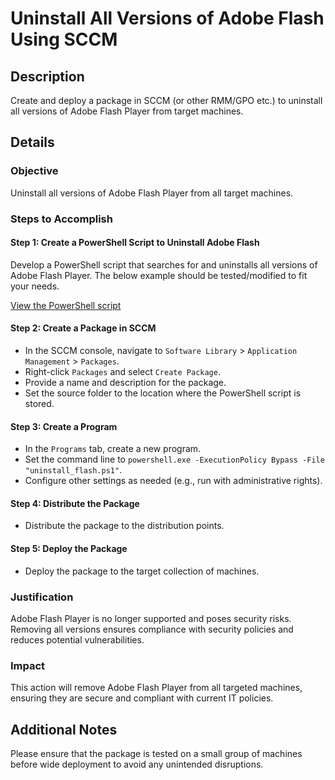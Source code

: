 # Uninstall All Versions of Adobe Flash Using SCCM

## Description

Create and deploy a package in SCCM (or other RMM/GPO etc.) to uninstall all versions of Adobe Flash Player from target machines.

## Details

### Objective

Uninstall all versions of Adobe Flash Player from all target machines.

### Steps to Accomplish

#### Step 1: Create a PowerShell Script to Uninstall Adobe Flash

Develop a PowerShell script that searches for and uninstalls all versions of Adobe Flash Player. The below example should be tested/modified to fit your needs.

[View the PowerShell script](./uninstall_flash.ps1)

#### Step 2: Create a Package in SCCM

- In the SCCM console, navigate to `Software Library` > `Application Management` > `Packages`.
- Right-click `Packages` and select `Create Package`.
- Provide a name and description for the package.
- Set the source folder to the location where the PowerShell script is stored.

#### Step 3: Create a Program

- In the `Programs` tab, create a new program.
- Set the command line to `powershell.exe -ExecutionPolicy Bypass -File "uninstall_flash.ps1"`.
- Configure other settings as needed (e.g., run with administrative rights).

#### Step 4: Distribute the Package

- Distribute the package to the distribution points.

#### Step 5: Deploy the Package

- Deploy the package to the target collection of machines.

### Justification

Adobe Flash Player is no longer supported and poses security risks. Removing all versions ensures compliance with security policies and reduces potential vulnerabilities.

### Impact

This action will remove Adobe Flash Player from all targeted machines, ensuring they are secure and compliant with current IT policies.

## Additional Notes

Please ensure that the package is tested on a small group of machines before wide deployment to avoid any unintended disruptions.
